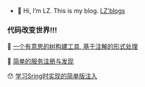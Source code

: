 - 👋 Hi, I’m LZ. This is my blog. [LZ'blogs](https://blog.cells.ren)


### 代码改变世界!!!


&#x1F332; [一个有意思的树构建工具, 基于注解的形式处理](https://github.com/liCells/treeBuilder)

&#x1F388; [简单的服务注册与发现](https://github.com/liCells/server-client-demo)

&#x1F62F; [学习Sring时实现的简单版注入](https://github.com/liCells/spring-learn)
